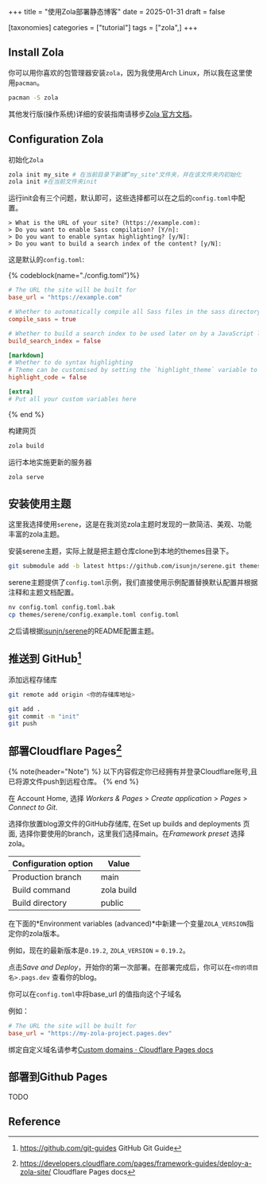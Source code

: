 +++
title = "使用Zola部署静态博客"
date = 2025-01-31
draft = false

[taxonomies]
categories = ["tutorial"]
tags = ["zola",]
+++

## Install Zola

你可以用你喜欢的包管理器安装`zola`，因为我使用Arch Linux，所以我在这里使用`pacman`。

```sh
pacman -S zola
```

其他发行版(操作系统)详细的安装指南请移步[Zola 官方文档](https://www.getzola.org/documentation/getting-started/installation/)。

## Configuration Zola

初始化`Zola`

```sh
zola init my_site # 在当前目录下新建”my_site"文件夹，并在该文件夹内初始化
zola init #在当前文件夹init
```

运行init会有三个问题，默认即可，这些选择都可以在之后的`config.toml`中配置。

```
> What is the URL of your site? (https://example.com):
> Do you want to enable Sass compilation? [Y/n]:
> Do you want to enable syntax highlighting? [y/N]:
> Do you want to build a search index of the content? [y/N]:
```

这是默认的`config.toml`:

{% codeblock(name="./config.toml")%}

```toml
# The URL the site will be built for
base_url = "https://example.com"

# Whether to automatically compile all Sass files in the sass directory
compile_sass = true

# Whether to build a search index to be used later on by a JavaScript library
build_search_index = false

[markdown]
# Whether to do syntax highlighting
# Theme can be customised by setting the `highlight_theme` variable to a theme supported by Zola
highlight_code = false

[extra]
# Put all your custom variables here
```

{% end %}

构建网页

```sh
zola build
```

运行本地实施更新的服务器

```sh
zola serve
```

## 安装使用主题

这里我选择使用`serene`，这是在我浏览zola主题时发现的一款简洁、美观、功能丰富的zola主题。

安装serene主题，实际上就是把主题仓库clone到本地的themes目录下。

```sh
git submodule add -b latest https://github.com/isunjn/serene.git themes/serene
```

serene主题提供了`config.toml`示例，我们直接使用示例配置替换默认配置并根据注释和主题文档配置。

```sh
nv config.toml config.toml.bak
cp themes/serene/config.example.toml config.toml
```

之后请根据[isunjn/serene](https://github.com/isunjn/serene/)的README配置主题。

## 推送到 GitHub[^1]

添加远程存储库

```sh
git remote add origin <你的存储库地址>
```

```sh
git add .
git commit -m "init"
git push
```

## 部署Cloudflare Pages[^2]

{% note(header="Note") %}
以下内容假定你已经拥有并登录Cloudflare账号,且已将源文件push到远程仓库。
{% end %}

在 Account Home, 选择 *Workers & Pages* > *Create application* > *Pages* > *Connect to Git*.

选择你放置blog源文件的GitHub存储库, 在Set up builds and deployments 页面, 选择你要使用的branch，这里我们选择main。在*Framework preset* 选择zola。

| Configuration option | Value |
| --------------------- | -------------- |
|Production branch|main|
|Build command|zola build|
|Build directory|public|

在下面的*Environment variables (advanced)*中新建一个变量`ZOLA_VERSION`指定你的zola版本。

例如，现在的最新版本是`0.19.2`, `ZOLA_VERSION` = `0.19.2`。

点击*Save and Deploy*，开始你的第一次部署。在部署完成后，你可以在``<你的项目名>.pags.dev`` 查看你的blog。

你可以在`config.toml`中将base_url 的值指向这个子域名

例如：

```toml
# The URL the site will be built for
base_url = "https://my-zola-project.pages.dev"
```

绑定自定义域名请参考[Custom domains · Cloudflare Pages docs](https://developers.cloudflare.com/pages/configuration/custom-domains/)

## 部署到Github Pages

TODO

## Reference

[^1]:<https://github.com/git-guides> GitHub Git Guide
[^2]:<https://developers.cloudflare.com/pages/framework-guides/deploy-a-zola-site/> Cloudflare Pages docs
